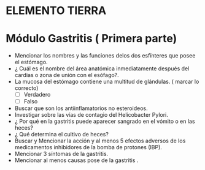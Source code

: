 # ELEMENTO TIERRA

# Módulo Gastritis ( Primera parte)
- Mencionar los nombres y las funciones delos dos esfínteres que posee el estómago.
- ¿ Cuál es el nombre del área anatómica inmediatamente después del cardias o zona de unión con el esófago?.
- La mucosa del estómago contiene una multitud de glándulas. ( marcar lo correcto)
    - [ ] Verdadero
    - [ ] Falso
- Buscar  que son los antiinflamatorios no esteroideos.
- Investigar sobre las vías de contagio del Helicobacter Pylori.
- ¿ Por qué en la gastritis puede aparecer sangrado en el vómito o en las heces?
- ¿ Qué determina el cultivo de heces?
- Buscar y Mencionar la acción y al menos 5 efectos adversos de los medicamentos inhibidores de la bomba de protones (IBP).
- Mencionar 3 síntomas de la gastritis.
- Mencionar al menos causas pose de la gastritis .
